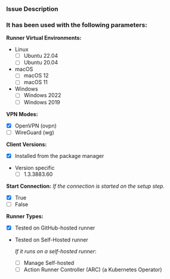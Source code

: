 <!-- Provide a general summary of your changes in the Title above -->

### Issue Description
<!-- Provide a clear and concise description of the issue you encountered. -->


<!-- ### Steps to Reproduce -->
<!-- If applicable, provide the steps to reproduce the issue. -->

<!-- ### Expected Behavior -->
<!-- If applicable, describe what you expected to happen. -->

<!-- ### Actual Behavior -->
<!-- If applicable, describe what actually happened. -->

<!-- ### Additional Information -->
<!-- If applicable, any additional context or information that might be helpful in resolving the issue. -->

<!--
#### The Logs:
```log
  # Only the setup step, or any related to Pritunl Client steps.
  # SECURITY WARNING: If any sensitive information, you should redact it manually on your side!
```
-->

### It has been used with the following parameters:
<!-- Go over all the following points, and put an `x` in all the boxes that apply. -->
<!-- If you're unsure about any of these, don't hesitate to ask. We're here to help! -->

**Runner Virtual Environments:**
- Linux
  - [ ] Ubuntu 22.04
  - [ ] Ubuntu 20.04
- macOS
  - [ ] macOS 12
  - [ ] macOS 11
- Windows
  - [ ] Windows 2022
  - [ ] Windows 2019

**VPN Modes:**
- [x] OpenVPN (ovpn) <!-- default -->
- [ ] WireGuard (wg)

**Client Versions:**
- [x] Installed from the package manager <!-- default -->
- Version specific
  <!-- Please specify the versions of the Pritunl Client that you are currently using. -->
  - [ ] 1.3.3883.60

**Start Connection:** *If the connection is started on the setup step.*
- [x] True <!-- default -->
- [ ] False

**Runner Types:**
- [x] Tested on GitHub-hosted runner <!-- only tested working -->
- Tested on Self-Hosted runner

  *If it runs on a self-hosted runner:*
  - [ ] Manage Self-hosted
  - [ ] Action Runner Controller (ARC) (a Kubernetes Operator)

<!--
#### The GitHub Action Setup
```yml
  - name: Setup Pritunl Profile
      id: pritunl-connection
      uses: nathanielvarona/pritunl-client-github-action@v1
      with:
      profile-file: ${{ secrets.PRITUNL_PROFILE_FILE }}
      profile-pin: ${{ secrets.PRITUNL_PROFILE_PIN }}
      vpn-mode: ###
      client-version: ###
      start-connection: ###
```
-->
